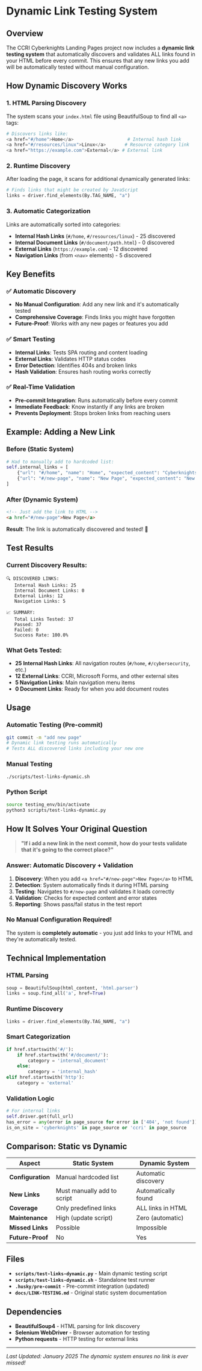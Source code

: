# Dynamic Link Testing System

## Overview

The CCRI Cyberknights Landing Pages project now includes a **dynamic link testing system** that automatically discovers and validates ALL links found in your HTML before every commit. This ensures that any new links you add will be automatically tested without manual configuration.

## How Dynamic Discovery Works

### 1. **HTML Parsing Discovery**
The system scans your `index.html` file using BeautifulSoup to find all `<a>` tags:

```python
# Discovers links like:
<a href="#/home">Home</a>                    # Internal hash link
<a href="#/resources/linux">Linux</a>       # Resource category link  
<a href="https://example.com">External</a> # External link
```

### 2. **Runtime Discovery**
After loading the page, it scans for additional dynamically generated links:

```python
# Finds links that might be created by JavaScript
links = driver.find_elements(By.TAG_NAME, "a")
```

### 3. **Automatic Categorization**
Links are automatically sorted into categories:

- **Internal Hash Links** (`#/home`, `#/resources/linux`) - 25 discovered
- **Internal Document Links** (`#/document/path.html`) - 0 discovered  
- **External Links** (`https://example.com`) - 12 discovered
- **Navigation Links** (from `<nav>` elements) - 5 discovered

## Key Benefits

### ✅ **Automatic Discovery**
- **No Manual Configuration**: Add any new link and it's automatically tested
- **Comprehensive Coverage**: Finds links you might have forgotten
- **Future-Proof**: Works with any new pages or features you add

### ✅ **Smart Testing**
- **Internal Links**: Tests SPA routing and content loading
- **External Links**: Validates HTTP status codes
- **Error Detection**: Identifies 404s and broken links
- **Hash Validation**: Ensures hash routing works correctly

### ✅ **Real-Time Validation**
- **Pre-commit Integration**: Runs automatically before every commit
- **Immediate Feedback**: Know instantly if any links are broken
- **Prevents Deployment**: Stops broken links from reaching users

## Example: Adding a New Link

### **Before (Static System)**
```python
# Had to manually add to hardcoded list:
self.internal_links = [
    {"url": "#/home", "name": "Home", "expected_content": "Cyberknights"},
    {"url": "#/new-page", "name": "New Page", "expected_content": "New Content"}, # Manual addition
]
```

### **After (Dynamic System)**
```html
<!-- Just add the link to HTML -->
<a href="#/new-page">New Page</a>
```

**Result**: The link is automatically discovered and tested! 🎉

## Test Results

### **Current Discovery Results:**
```
🔍 DISCOVERED LINKS:
   Internal Hash Links: 25
   Internal Document Links: 0  
   External Links: 12
   Navigation Links: 5

📈 SUMMARY:
   Total Links Tested: 37
   Passed: 37
   Failed: 0
   Success Rate: 100.0%
```

### **What Gets Tested:**
- **25 Internal Hash Links**: All navigation routes (`#/home`, `#/cybersecurity`, etc.)
- **12 External Links**: CCRI, Microsoft Forms, and other external sites
- **5 Navigation Links**: Main navigation menu items
- **0 Document Links**: Ready for when you add document routes

## Usage

### **Automatic Testing (Pre-commit)**
```bash
git commit -m "add new page"
# Dynamic link testing runs automatically
# Tests ALL discovered links including your new one
```

### **Manual Testing**
```bash
./scripts/test-links-dynamic.sh
```

### **Python Script**
```bash
source testing_env/bin/activate
python3 scripts/test-links-dynamic.py
```

## How It Solves Your Original Question

> **"If i add a new link in the next commit, how do your tests validate that it's going to the correct place?"**

### **Answer: Automatic Discovery + Validation**

1. **Discovery**: When you add `<a href="#/new-page">New Page</a>` to HTML
2. **Detection**: System automatically finds it during HTML parsing
3. **Testing**: Navigates to `#/new-page` and validates it loads correctly
4. **Validation**: Checks for expected content and error states
5. **Reporting**: Shows pass/fail status in the test report

### **No Manual Configuration Required!**

The system is **completely automatic** - you just add links to your HTML and they're automatically tested.

## Technical Implementation

### **HTML Parsing**
```python
soup = BeautifulSoup(html_content, 'html.parser')
links = soup.find_all('a', href=True)
```

### **Runtime Discovery**
```python
links = driver.find_elements(By.TAG_NAME, "a")
```

### **Smart Categorization**
```python
if href.startswith('#/'):
    if href.startswith('#/document/'):
        category = 'internal_document'
    else:
        category = 'internal_hash'
elif href.startswith('http'):
    category = 'external'
```

### **Validation Logic**
```python
# For internal links
self.driver.get(full_url)
has_error = any(error in page_source for error in ['404', 'not found'])
is_on_site = 'cyberknights' in page_source or 'ccri' in page_source
```

## Comparison: Static vs Dynamic

| **Aspect** | **Static System** | **Dynamic System** |
|------------|-------------------|-------------------|
| **Configuration** | Manual hardcoded list | Automatic discovery |
| **New Links** | Must manually add to script | Automatically found |
| **Coverage** | Only predefined links | ALL links in HTML |
| **Maintenance** | High (update script) | Zero (automatic) |
| **Missed Links** | Possible | Impossible |
| **Future-Proof** | No | Yes |

## Files

- **`scripts/test-links-dynamic.py`** - Main dynamic testing script
- **`scripts/test-links-dynamic.sh`** - Standalone test runner
- **`.husky/pre-commit`** - Pre-commit integration (updated)
- **`docs/LINK-TESTING.md`** - Original static system documentation

## Dependencies

- **BeautifulSoup4** - HTML parsing for link discovery
- **Selenium WebDriver** - Browser automation for testing
- **Python requests** - HTTP testing for external links

---

*Last Updated: January 2025*
*The dynamic system ensures no link is ever missed!*
